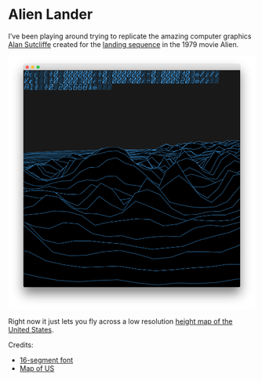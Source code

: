 # Alien Lander

I’ve been playing around trying to replicate the amazing computer graphics [Alan Sutcliffe](http://www.bcs.org/content/conWebDoc/52263) created for the [landing sequence](https://www.flickr.com/photos/mr_carl/6047866844/in/set-72157627318864775/) in the 1979 movie Alien.

![Screenshot](PREVIEW.png)

Right now it just lets you fly across a low resolution [height map of the United States](http://bit-player.org/2009/long-division).

Credits:
- [16-segment font](http://www.msarnoff.org/alpha32/)
- [Map of US](http://bit-player.org/2009/long-division)
